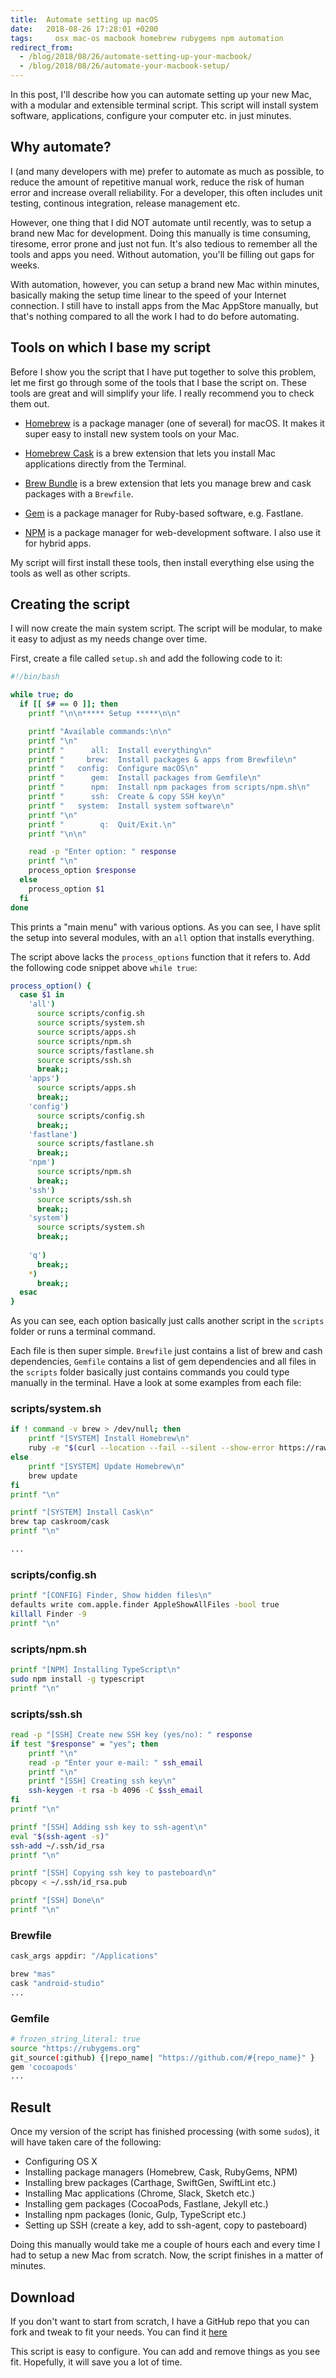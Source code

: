```yaml
---
title:  Automate setting up macOS
date:   2018-08-26 17:28:01 +0200
tags:	  osx mac-os macbook homebrew rubygems npm automation
redirect_from: 
  - /blog/2018/08/26/automate-setting-up-your-macbook/
  - /blog/2018/08/26/automate-your-macbook-setup/
---
```


In this post, I'll describe how you can automate setting up your new Mac, with a
modular and extensible terminal script. This script will install system software,
applications, configure your computer etc. in just minutes.


## Why automate?

I (and many developers with me) prefer to automate as much as possible, to reduce
the amount of repetitive manual work, reduce the risk of human error and increase
overall reliability. For a developer, this often includes unit testing, continous
integration, release management etc.

However, one thing that I did NOT automate until recently, was to setup a brand
new Mac for development. Doing this manually is time consuming, tiresome, error
prone and just not fun. It's also tedious to remember all the tools and apps you
need. Without automation, you'll be filling out gaps for weeks.

With automation, however, you can setup a brand new Mac within minutes, basically
making the setup time linear to the speed of your Internet connection. I still
have to install apps from the Mac AppStore manually, but that's nothing compared
to all the work I had to do before automating.


## Tools on which I base my script

Before I show you the script that I have put together to solve this problem, let
me first go through some of the tools that I base the script on. These tools are
great and will simplify your life. I really recommend you to check them out.

* [Homebrew](https://brew.sh) is a package manager (one of several) for macOS.
It makes it super easy to install new system tools on your Mac.

* [Homebrew Cask](https://github.com/Homebrew/homebrew-cask) is a brew extension
that lets you install Mac applications directly from the Terminal.

* [Brew Bundle](https://github.com/Homebrew/homebrew-bundle) is a brew extension
that lets you manage brew and cask packages with a `Brewfile`.

* [Gem](https://rubygems.org/pages/download) is a package manager for Ruby-based
software, e.g. Fastlane.

* [NPM](https://www.npmjs.com) is a package manager for web-development software.
I also use it for hybrid apps.

My script will first install these tools, then install everything else using the
tools as well as other scripts.


## Creating the script

I will now create the main system script. The script will be modular, to make it
easy to adjust as my needs change over time.

First, create a file called `setup.sh` and add the following code to it:

```bash
#!/bin/bash

while true; do
  if [[ $# == 0 ]]; then
    printf "\n\n***** Setup *****\n\n"

    printf "Available commands:\n\n"
    printf "\n"
    printf "      all:  Install everything\n"
    printf "     brew:  Install packages & apps from Brewfile\n"
    printf "   config:  Configure macOS\n"
    printf "      gem:  Install packages from Gemfile\n"
    printf "      npm:  Install npm packages from scripts/npm.sh\n"
    printf "      ssh:  Create & copy SSH key\n"
    printf "   system:  Install system software\n"
    printf "\n"
    printf "        q:  Quit/Exit.\n"
    printf "\n\n"

    read -p "Enter option: " response
    printf "\n"
    process_option $response
  else
    process_option $1
  fi
done
```

This prints a "main menu" with various options. As you can see, I have split the
setup into several modules, with an `all` option that installs everything.

The script above lacks the `process_options` function that it refers to. Add the
following code snippet above `while true`:


```bash
process_option() {
  case $1 in
    'all')
      source scripts/config.sh
      source scripts/system.sh
      source scripts/apps.sh
      source scripts/npm.sh
      source scripts/fastlane.sh
      source scripts/ssh.sh
      break;;
    'apps')
      source scripts/apps.sh
      break;;
    'config')
      source scripts/config.sh
      break;;
    'fastlane')
      source scripts/fastlane.sh
      break;;
    'npm')
      source scripts/npm.sh
      break;;
    'ssh')
      source scripts/ssh.sh
      break;;
    'system')
      source scripts/system.sh
      break;;
      
    'q')
      break;;
    *)
      break;;
  esac
}
```

As you can see, each option basically just calls another script in the `scripts`
folder or runs a terminal command.

Each file is then super simple. `Brewfile` just contains a list of brew and cash
dependencies, `Gemfile` contains a list of gem dependencies and all files in the
`scripts` folder basically just contains commands you could type manually in the
terminal. Have a look at some examples from each file:


### scripts/system.sh

```bash
if ! command -v brew > /dev/null; then
    printf "[SYSTEM] Install Homebrew\n"
    ruby -e "$(curl --location --fail --silent --show-error https://raw.githubusercontent.com/Homebrew/install/master/install)"
else
    printf "[SYSTEM] Update Homebrew\n"
    brew update
fi
printf "\n"

printf "[SYSTEM] Install Cask\n"
brew tap caskroom/cask
printf "\n"

...
```

### scripts/config.sh

```bash
printf "[CONFIG] Finder, Show hidden files\n"
defaults write com.apple.finder AppleShowAllFiles -bool true
killall Finder -9
printf "\n"
```


### scripts/npm.sh

```bash
printf "[NPM] Installing TypeScript\n"
sudo npm install -g typescript
printf "\n"
```


### scripts/ssh.sh

```bash
read -p "[SSH] Create new SSH key (yes/no): " response
if test "$response" = "yes"; then
	printf "\n"
	read -p "Enter your e-mail: " ssh_email
	printf "\n"
    printf "[SSH] Creating ssh key\n"
    ssh-keygen -t rsa -b 4096 -C $ssh_email
fi
printf "\n"

printf "[SSH] Adding ssh key to ssh-agent\n"
eval "$(ssh-agent -s)"
ssh-add ~/.ssh/id_rsa
printf "\n"

printf "[SSH] Copying ssh key to pasteboard\n"
pbcopy < ~/.ssh/id_rsa.pub

printf "[SSH] Done\n"
printf "\n"
```


### Brewfile

```bash
cask_args appdir: "/Applications"

brew "mas"
cask "android-studio"
...
```

### Gemfile

```bash
# frozen_string_literal: true
source "https://rubygems.org"
git_source(:github) {|repo_name| "https://github.com/#{repo_name}" }
gem 'cocoapods'
...
```


## Result

Once my version of the script has finished processing (with some `sudo`s), it
will have taken care of the following:

* Configuring OS X
* Installing package managers (Homebrew, Cask, RubyGems, NPM)
* Installing brew packages (Carthage, SwiftGen, SwiftLint etc.)
* Installing Mac applications (Chrome, Slack, Sketch etc.)
* Installing gem packages (CocoaPods, Fastlane, Jekyll etc.)
* Installing npm packages (Ionic, Gulp, TypeScript etc.)
* Setting up SSH (create a key, add to ssh-agent, copy to pasteboard)

Doing this manually would take me a couple of hours each and every time I had to
setup a new Mac from scratch. Now, the script finishes in a matter of minutes.


## Download

If you don't want to start from scratch, I have a GitHub repo that you can fork
and tweak to fit your needs. You can find it [here](https://github.com/danielsaidi/osx)

This script is easy to configure. You can add and remove things as you see fit.
Hopefully, it will save you a lot of time.